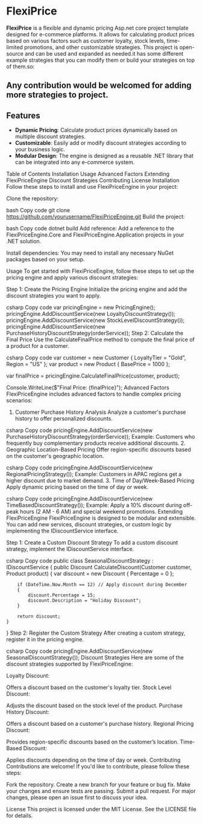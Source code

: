 # FlexiPrice

**FlexiPrice** is a flexible and dynamic pricing Asp.net core project template designed for e-commerce platforms. It allows for calculating product prices based on various factors such as customer loyalty, stock levels, time-limited promotions, and other customizable strategies. This project is open-source and can be used and expanded as needed.it has some different example strategies that you can modify them or build your strategies on top of them.so:
## Any contribution would be welcomed for adding more strategies to project.

## Features
- **Dynamic Pricing**: Calculate product prices dynamically based on multiple discount strategies.
- **Customizable**: Easily add or modify discount strategies according to your business logic.
- **Modular Design**: The engine is designed as a reusable .NET library that can be integrated into any e-commerce system.

Table of Contents
Installation
Usage
Advanced Factors
Extending FlexiPriceEngine
Discount Strategies
Contributing
License
Installation
Follow these steps to install and use FlexiPriceEngine in your project:

Clone the repository:

bash
Copy code
git clone https://github.com/yourusername/FlexiPriceEngine.git
Build the project:

bash
Copy code
dotnet build
Add reference: Add a reference to the FlexiPriceEngine.Core and FlexiPriceEngine.Application projects in your .NET solution.

Install dependencies: You may need to install any necessary NuGet packages based on your setup.

Usage
To get started with FlexiPriceEngine, follow these steps to set up the pricing engine and apply various discount strategies:

Step 1: Create the Pricing Engine
Initialize the pricing engine and add the discount strategies you want to apply.

csharp
Copy code
var pricingEngine = new PricingEngine();
pricingEngine.AddDiscountService(new LoyaltyDiscountStrategy());
pricingEngine.AddDiscountService(new StockLevelDiscountStrategy());
pricingEngine.AddDiscountService(new PurchaseHistoryDiscountStrategy(orderService));
Step 2: Calculate the Final Price
Use the CalculateFinalPrice method to compute the final price of a product for a customer.

csharp
Copy code
var customer = new Customer { LoyaltyTier = "Gold", Region = "US" };
var product = new Product { BasePrice = 1000 };

var finalPrice = pricingEngine.CalculateFinalPrice(customer, product);

Console.WriteLine($"Final Price: {finalPrice}");
Advanced Factors
FlexiPriceEngine includes advanced factors to handle complex pricing scenarios:

1. Customer Purchase History Analysis
Analyze a customer's purchase history to offer personalized discounts.

csharp
Copy code
pricingEngine.AddDiscountService(new PurchaseHistoryDiscountStrategy(orderService));
Example: Customers who frequently buy complementary products receive additional discounts.
2. Geographic Location-Based Pricing
Offer region-specific discounts based on the customer's geographic location.

csharp
Copy code
pricingEngine.AddDiscountService(new RegionalPricingStrategy());
Example: Customers in APAC regions get a higher discount due to market demand.
3. Time of Day/Week-Based Pricing
Apply dynamic pricing based on the time of day or week.

csharp
Copy code
pricingEngine.AddDiscountService(new TimeBasedDiscountStrategy());
Example: Apply a 10% discount during off-peak hours (2 AM - 6 AM) and special weekend promotions.
Extending FlexiPriceEngine
FlexiPriceEngine is designed to be modular and extensible. You can add new services, discount strategies, or custom logic by implementing the IDiscountService interface.

Step 1: Create a Custom Discount Strategy
To add a custom discount strategy, implement the IDiscountService interface.

csharp
Copy code
public class SeasonalDiscountStrategy : IDiscountService
{
    public Discount CalculateDiscount(Customer customer, Product product)
    {
        var discount = new Discount { Percentage = 0 };

        if (DateTime.Now.Month == 12) // Apply discount during December
        {
            discount.Percentage = 15;
            discount.Description = "Holiday Discount";
        }

        return discount;
    }
}
Step 2: Register the Custom Strategy
After creating a custom strategy, register it in the pricing engine.

csharp
Copy code
pricingEngine.AddDiscountService(new SeasonalDiscountStrategy());
Discount Strategies
Here are some of the discount strategies supported by FlexiPriceEngine:

Loyalty Discount:

Offers a discount based on the customer's loyalty tier.
Stock Level Discount:

Adjusts the discount based on the stock level of the product.
Purchase History Discount:

Offers a discount based on a customer's purchase history.
Regional Pricing Discount:

Provides region-specific discounts based on the customer’s location.
Time-Based Discount:

Applies discounts depending on the time of day or week.
Contributing
Contributions are welcome! If you'd like to contribute, please follow these steps:

Fork the repository.
Create a new branch for your feature or bug fix.
Make your changes and ensure tests are passing.
Submit a pull request.
For major changes, please open an issue first to discuss your idea.

License
This project is licensed under the MIT License. See the LICENSE file for details.